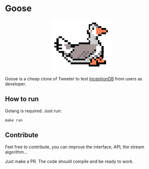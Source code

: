 # Goose

<div style="text-align: center;" align="center">
    <img src="statics/www/logo-200.jpg">
</div> 

Goose is a cheap clone of Tweeter to test [InceptionDB](https://github.com/fulldump/inceptiondb) from
users as developer.


## How to run

Golang is required. Just run:

```shell
make run
```

## Contribute

Feel free to contribute, you can improve the interface, API, the stream algorithm...

Just make a PR. The code should compile and be ready to work.


